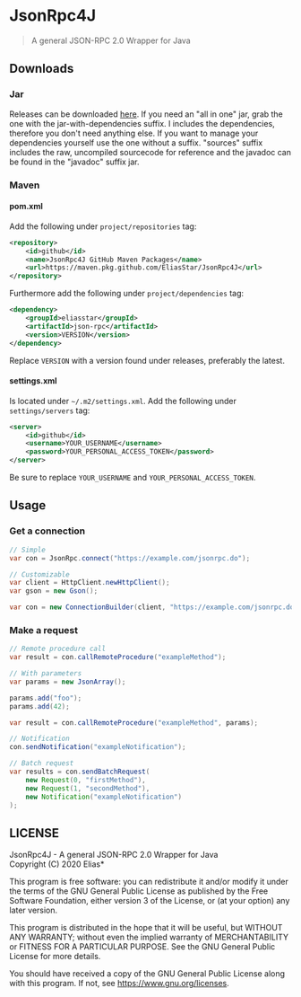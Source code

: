 # JsonRpc4J
> A general JSON-RPC 2.0 Wrapper for Java

## Downloads
### Jar
Releases can be downloaded [here](https://github.com/EliasStar/JsonRpc4J/releases).
If you need an "all in one" jar, grab the one with the jar-with-dependencies suffix. I includes the dependencies, therefore you don't need anything else.
If you want to manage your dependencies yourself use the one without a suffix.
"sources" suffix includes the raw, uncompiled sourcecode for reference and the javadoc can be found in the "javadoc" suffix jar.

### Maven
#### pom.xml
Add the following under `project/repositories` tag:
```xml
<repository>
    <id>github</id>
    <name>JsonRpc4J GitHub Maven Packages</name>
    <url>https://maven.pkg.github.com/EliasStar/JsonRpc4J</url>
</repository>
```
Furthermore add the following under `project/dependencies` tag:
```xml
<dependency>
    <groupId>eliasstar</groupId>
    <artifactId>json-rpc</artifactId>
    <version>VERSION</version>
</dependency>
```
Replace `VERSION` with a version found under releases, preferably the latest.

#### settings.xml
Is located under `~/.m2/settings.xml`.
Add the following under `settings/servers` tag:
```xml
<server>
    <id>github</id>
    <username>YOUR_USERNAME</username>
    <password>YOUR_PERSONAL_ACCESS_TOKEN</password>
</server>
```
Be sure to replace `YOUR_USERNAME` and `YOUR_PERSONAL_ACCESS_TOKEN`.

## Usage
### Get a connection
```java
// Simple
var con = JsonRpc.connect("https://example.com/jsonrpc.do");
```
```java
// Customizable
var client = HttpClient.newHttpClient();
var gson = new Gson();

var con = new ConnectionBuilder(client, "https://example.com/jsonrpc.do").setGson(gson).build();
```

### Make a request
```java
// Remote procedure call
var result = con.callRemoteProcedure("exampleMethod");
```
```java
// With parameters
var params = new JsonArray();

params.add("foo");
params.add(42);

var result = con.callRemoteProcedure("exampleMethod", params);
```
```java
// Notification
con.sendNotification("exampleNotification");
```

```java
// Batch request
var results = con.sendBatchRequest(
    new Request(0, "firstMethod"),
    new Request(1, "secondMethod"),
    new Notification("exampleNotification")
);
```


## LICENSE
JsonRpc4J - A general JSON-RPC 2.0 Wrapper for Java <br>
Copyright (C) 2020 Elias*

This program is free software: you can redistribute it and/or modify
it under the terms of the GNU General Public License as published by
the Free Software Foundation, either version 3 of the License, or
(at your option) any later version.

This program is distributed in the hope that it will be useful,
but WITHOUT ANY WARRANTY; without even the implied warranty of
MERCHANTABILITY or FITNESS FOR A PARTICULAR PURPOSE.  See the
GNU General Public License for more details.

You should have received a copy of the GNU General Public License
along with this program. If not, see https://www.gnu.org/licenses.
